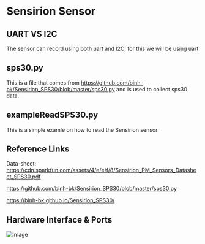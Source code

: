 # Sensirion Sensor #

## UART VS I2C ##
The sensor can record using both uart and I2C, for this we will be using uart

## sps30.py ##
This is a file that comes from https://github.com/binh-bk/Sensirion_SPS30/blob/master/sps30.py and is used to collect sps30 data.

## exampleReadSPS30.py ##
This is a simple examle on how to read the Sensirion sensor

## Reference Links ##
Data-sheet: https://cdn.sparkfun.com/assets/4/e/e/f/8/Sensirion_PM_Sensors_Datasheet_SPS30.pdf

https://github.com/binh-bk/Sensirion_SPS30/blob/master/sps30.py

https://binh-bk.github.io/Sensirion_SPS30/

## Hardware Interface & Ports ##
![image](https://github.com/MOVEUAS/Sensor_Code/assets/117048000/1d0e7864-0a3f-4848-bdcf-2cc4c035eff0)
